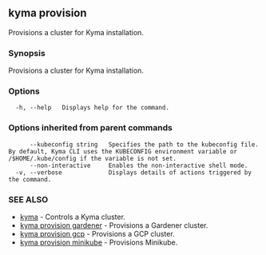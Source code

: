 ## kyma provision

Provisions a cluster for Kyma installation.

### Synopsis

Provisions a cluster for Kyma installation.

### Options

```
  -h, --help   Displays help for the command.
```

### Options inherited from parent commands

```
      --kubeconfig string   Specifies the path to the kubeconfig file. By default, Kyma CLI uses the KUBECONFIG environment variable or /$HOME/.kube/config if the variable is not set.
      --non-interactive     Enables the non-interactive shell mode.
  -v, --verbose             Displays details of actions triggered by the command.
```

### SEE ALSO

* [kyma](kyma.md)	 - Controls a Kyma cluster.
* [kyma provision gardener](kyma_provision_gardener.md)	 - Provisions a Gardener cluster.
* [kyma provision gcp](kyma_provision_gcp.md)	 - Provisions a GCP cluster.
* [kyma provision minikube](kyma_provision_minikube.md)	 - Provisions Minikube.


